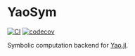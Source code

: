 # YaoSym

[![CI][sym-ci-img]][sym-ci-url]
[![codecov][sym-codecov-img]][sym-codecov-url]

Symbolic computation backend for [Yao.jl](https://github.com/QuantumBFS/Yao.jl).

[sym-url]: https://github.com/QuantumBFS/YaoSym.jl
[sym-ci-img]: https://github.com/QuantumBFS/YaoSym.jl/workflows/CI/badge.svg
[sym-ci-url]: https://github.com/QuantumBFS/YaoSym.jl/actions
[sym-codecov-img]: https://codecov.io/gh/QuantumBFS/YaoSym.jl/branch/master/graph/badge.svg
[sym-codecov-url]: https://codecov.io/gh/QuantumBFS/YaoSym.jl
